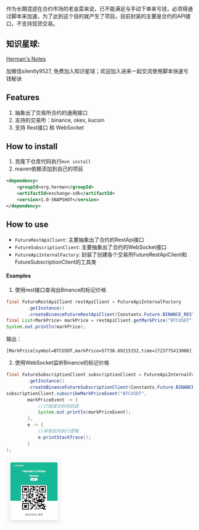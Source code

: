 作为长期混迹在合约市场的老韭菜来说，已不能满足与手动下单来亏钱，必须得通过脚本来加速，为了达到这个目的就产生了项目。目前封装的主要是合约的API接口，不支持现货交易。

## 知识星球:
[Herman's Notes](https://t.zsxq.com/h2EIR)

加微信silently9527, 免费加入知识星球；欢迎加入进来一起交流使用脚本快速亏钱秘诀

## Features
1. 抽象出了交易所合约的通用接口
2. 支持的交易所：binance, okex, kucoin
3. 支持 Rest接口 和 WebSocket

## How to install

1. 克隆下仓库代码执行`mvn install`
2. maven依赖添加到自己的项目

```xml
<dependency>
    <groupId>org.herman</groupId>
    <artifactId>exchange-sdk</artifactId>
    <version>1.0-SNAPSHOT</version>
</dependency>
```

## How to use

- `FutureRestApiClient`: 主要抽象出了合约的RestApi接口
- `FutureSubscriptionClient`: 主要抽象出了合约的WebSocket接口
- `FutureApiInternalFactory`: 封装了创建各个交易所FutureRestApiClient和FutureSubscriptionClient的工具类

#### Examples
1. 使用rest接口查询出Binance的标记价格

```java
final FutureRestApiClient restApiClient = FutureApiInternalFactory
        .getInstance()
        .createBinanceFutureRestApiClient(Constants.Future.BINANCE_REST_API_BASE_URL, "xxx", "xxx");
final List<MarkPrice> markPrice = restApiClient.getMarkPrice("BTCUSDT");
System.out.println(markPrice);
```

输出：
```
[MarkPrice[symbol=BTCUSDT,markPrice=57738.69215152,time=1723775413000]]
```


2. 使用WebSocket监听Binance的标记价格

```java
final FutureSubscriptionClient subscriptionClient = FutureApiInternalFactory
        .getInstance()
        .createBinanceFutureSubscriptionClient(Constants.Future.BINANCE_WS_API_BASE_URL, "xxx", "xxx");
subscriptionClient.subscribeMarkPriceEvent("BTCUSDT",
        markPriceEvent -> {
            //订阅成功后的回调
            System.out.println(markPriceEvent);
        },
        e -> {
            //异常后的执行逻辑
            e.printStackTrace();
        }
);
```

![知识星球](https://raw.githubusercontent.com/silently9527/images/main/202408151725390.png)